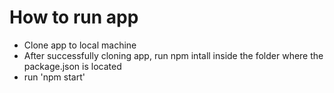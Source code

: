 # How to run app
- Clone app to local machine
- After successfully cloning app, run npm intall inside the folder where the package.json is located
- run 'npm start'
